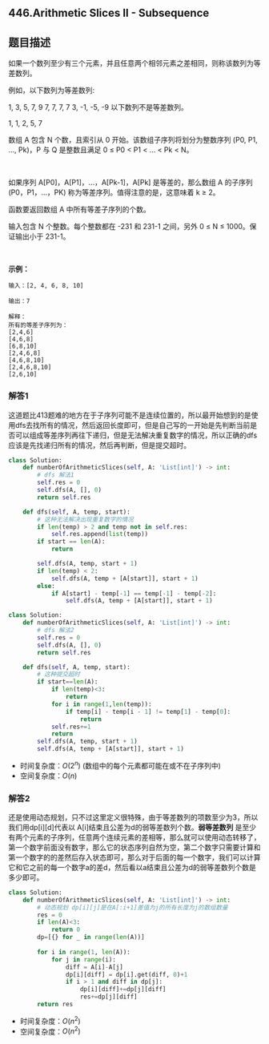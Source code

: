 ## 446.Arithmetic Slices II - Subsequence

## 题目描述

如果一个数列至少有三个元素，并且任意两个相邻元素之差相同，则称该数列为等差数列。

例如，以下数列为等差数列:

1, 3, 5, 7, 9
7, 7, 7, 7
3, -1, -5, -9
以下数列不是等差数列。

1, 1, 2, 5, 7


数组 A 包含 N 个数，且索引从 0 开始。该数组子序列将划分为整数序列 (P0, P1, ..., Pk)，P 与 Q 是整数且满足 0 ≤ P0 < P1 < ... < Pk < N。

 

如果序列 A[P0]，A[P1]，...，A[Pk-1]，A[Pk] 是等差的，那么数组 A 的子序列 (P0，P1，…，PK) 称为等差序列。值得注意的是，这意味着 k ≥ 2。

函数要返回数组 A 中所有等差子序列的个数。

输入包含 N 个整数。每个整数都在 -231 和 231-1 之间，另外 0 ≤ N ≤ 1000。保证输出小于 231-1。

 

**示例：**



```
输入：[2, 4, 6, 8, 10]

输出：7

解释：
所有的等差子序列为：
[2,4,6]
[4,6,8]
[6,8,10]
[2,4,6,8]
[4,6,8,10]
[2,4,6,8,10]
[2,6,10]
```



### 解答1

​	这道题比413题难的地方在于子序列可能不是连续位置的，所以最开始想到的是使用dfs去找所有的情况，然后返回长度即可，但是自己写的一开始是先判断当前是否可以组成等差序列再往下递归，但是无法解决重复数字的情况，所以正确的dfs应该是先找递归所有的情况，然后再判断，但是提交超时。

```python
class Solution:
    def numberOfArithmeticSlices(self, A: 'List[int]') -> int:
        # dfs 解法1
        self.res = 0
        self.dfs(A, [], 0)
        return self.res

    def dfs(self, A, temp, start):
        # 这种无法解决出现重复数字的情况
        if len(temp) > 2 and temp not in self.res:
            self.res.append(list(temp))
        if start == len(A):
            return

        self.dfs(A, temp, start + 1)
        if len(temp) < 2:
            self.dfs(A, temp + [A[start]], start + 1)
        else:
            if A[start] - temp[-1] == temp[-1] - temp[-2]:
                self.dfs(A, temp + [A[start]], start + 1)
```



```python
class Solution:
    def numberOfArithmeticSlices(self, A: 'List[int]') -> int:
        # dfs 解法2
        self.res = 0
        self.dfs(A, [], 0)
        return self.res

    def dfs(self, A, temp, start):
        # 这种提交超时
        if start==len(A):
            if len(temp)<3:
                return
            for i in range(1,len(temp)):
                if temp[i] - temp[i - 1] != temp[1] - temp[0]:
                    return
            self.res+=1
            return
        self.dfs(A, temp, start + 1)
        self.dfs(A, temp + [A[start]], start + 1)
```

- 时间复杂度：$O(2^n)$ (数组中的每个元素都可能在或不在子序列中)
- 空间复杂度：$O(n)$



### 解答2

​	还是使用动态规划，只不过这里定义很特殊，由于等差数列的项数至少为3，所以我们用dp\[i][d]代表以 A[i]结束且公差为d的弱等差数列个数。**弱等差数列** 是至少有两个元素的子序列，任意两个连续元素的差相等，那么就可以使用动态转移了，第一个数字前面没有数字，那么它的状态序列自然为空，第二个数字只需要计算和第一个数字的的差然后存入状态即可，那么对于后面的每一个数字，我们可以计算它和它之前的每一个数字a的差d，然后看以a结束且公差为d的弱等差数列个数是多少即可。

```python
class Solution:
    def numberOfArithmeticSlices(self, A: 'List[int]') -> int:
        # 动态规划 dp[i][j]是在A[:i+1]差值为j的所有长度为j的数组数量
        res = 0
        if len(A)<3:
            return 0
        dp=[{} for _ in range(len(A))]
        
        for i in range(1, len(A)):
            for j in range(i):
                diff = A[i]-A[j]
                dp[i][diff] = dp[i].get(diff, 0)+1
                if i > 1 and diff in dp[j]:
                    dp[i][diff]+=dp[j][diff]
                    res+=dp[j][diff]
        return res
```

- 时间复杂度：$O(n^2)$
- 空间复杂度：$O(n^2)$